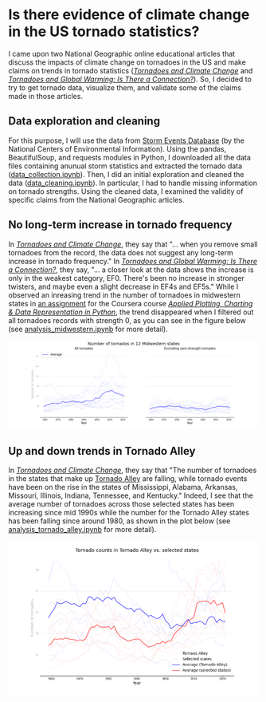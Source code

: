 # Is there evidence of climate change in the US tornado statistics?

I came upon two National Geographic online educational articles that discuss the impacts of climate change on tornadoes in the US and make claims on trends in tornado statistics ([_Tornadoes and Climate Change_](https://education.nationalgeographic.org/resource/tornadoes-and-climate-change) and [_Tornadoes and Global Warming: Is There a Connection?_](https://education.nationalgeographic.org/resource/tornadoes-and-global-warming-there-connection)).  So, I decided to try to get tornado data, visualize them, and validate some of the claims made in those articles.

## Data exploration and cleaning

For this purpose, I will use the data from [Storm Events Database](https://www.ncdc.noaa.gov/stormevents/) (by the National Centers of Environmental Information).  Using the pandas, BeautifulSoup, and requests modules in Python, I downloaded all the data files containing anunual storm statistics and extracted the tornado data ([data_collection.ipynb](data_collection.ipynb)).  Then, I did an initial exploration and cleaned the data ([data_cleaning.ipynb](data_cleaning.ipynb)).  In particular, I had to handle missing information on tornado strengths.  Using the cleaned data, I examined the validity of specific claims from the National Geographic articles.

## No long-term increase in tornado frequency

In [_Tornadoes and Climate Change_](https://education.nationalgeographic.org/resource/tornadoes-and-climate-change), they say that "... when you remove small tornadoes from the record, the data does not suggest any long-term increase in tornado frequency."  In [_Tornadoes and Global Warming: Is There a Connection?_](https://education.nationalgeographic.org/resource/tornadoes-and-global-warming-there-connection), they say, "... a closer look at the data shows the increase is only in the weakest category, EF0. There's been no increase in stronger twisters, and maybe even a slight decrease in EF4s and EF5s."  While I observed an inreasing trend in the number of tornadoes in midwestern states in [an assignment](Coursera_Assignment_4_Nishikawa.pdf) for the Coursera course [_Applied Plotting, Charting & Data Representation in Python_](https://www.coursera.org/learn/python-plotting?), the trend disappeared when I filtered out all tornadoes records with strength 0, as you can see in the figure below (see [analysis_midwestern.ipynb](analysis_midwestern.ipynb) for more detail).

![analysis_midwestern.png](analysis_midwestern.png)


## Up and down trends in Tornado Alley

In [_Tornadoes and Climate Change_](https://education.nationalgeographic.org/resource/tornadoes-and-climate-change), they say that "The number of tornadoes in the states that make up [Tornado Alley](https://en.wikipedia.org/wiki/Tornado_Alley) are falling, while tornado events have been on the rise in the states of Mississippi, Alabama, Arkansas, Missouri, Illinois, Indiana, Tennessee, and Kentucky."  Indeed, I see that the average number of tornadoes across those selected states has been increasing since mid 1990s while the number for the Tornado Alley states has been falling since around 1980, as shown in the plot below (see [analysis_tornado_alley.ipynb](analysis_tornado_alley.ipynb) for more detail).

<p align="center">
<img src="analysis_tornado_alley.png" width="700">
</p>
